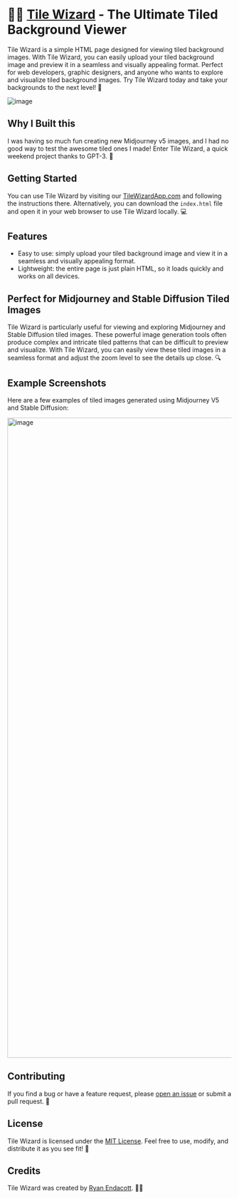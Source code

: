# 🧙‍♂️ [Tile Wizard](https://tilewizardapp.com) - The Ultimate Tiled Background Viewer

Tile Wizard is a simple HTML page designed for viewing tiled background images. With Tile Wizard, you can easily upload your tiled background image and preview it in a seamless and visually appealing format. Perfect for web developers, graphic designers, and anyone who wants to explore and visualize tiled background images. Try Tile Wizard today and take your backgrounds to the next level! 🚀

![image](https://user-images.githubusercontent.com/2448142/226281205-98ad728d-4d3c-4ec6-96b7-9fbb7871c266.png)


## Why I Built this
I was having so much fun creating new Midjourney v5 images, and I had no good way to test the awesome tiled ones I made!  Enter Tile Wizard, a quick weekend project thanks to GPT-3. 🎉

## Getting Started

You can use Tile Wizard by visiting our [TileWizardApp.com](https://tilewizardapp.com) and following the instructions there. Alternatively, you can download the `index.html` file and open it in your web browser to use Tile Wizard locally. 💻

## Features

- Easy to use: simply upload your tiled background image and view it in a seamless and visually appealing format.
- Lightweight: the entire page is just plain HTML, so it loads quickly and works on all devices.

## Perfect for Midjourney and Stable Diffusion Tiled Images

Tile Wizard is particularly useful for viewing and exploring Midjourney and Stable Diffusion tiled images. These powerful image generation tools often produce complex and intricate tiled patterns that can be difficult to preview and visualize. With Tile Wizard, you can easily view these tiled images in a seamless format and adjust the zoom level to see the details up close. 🔍

## Example Screenshots

Here are a few examples of tiled images generated using Midjourney V5 and Stable Diffusion:

<img width="1435" alt="image" src="https://user-images.githubusercontent.com/2448142/226282338-587ccb3e-562d-4e09-8fa6-de6188993a5c.png">

## Contributing

If you find a bug or have a feature request, please [open an issue](https://github.com/ryan-endacott/TileWizard/issues) or submit a pull request. 🙌

## License

Tile Wizard is licensed under the [MIT License](LICENSE). Feel free to use, modify, and distribute it as you see fit! 📜

## Credits

Tile Wizard was created by [Ryan Endacott](https://twitter.com/RyanEndacott). 🧙‍♂️
